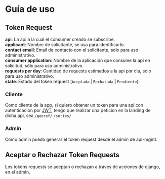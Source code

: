# Guía de uso

## Token Request

**api**: La api a la cual el consumer creado se subscribe.<br>
**applicant**: Nombre de solicitante, se usa para identificarlo.<br>
**contact email**: Email de contacto con el solicitante,
solo para uso administrativo.<br>
**consumer application**: Nombre de la aplicación que consume
la api en solicitud, sólo para uso administrativo.<br>
**requests per day**: Cantidad de requests estimados a la api por dia,
solo para uso administrativo.<br>
**state**: Estado del token request (`Aceptada` | `Rechazada` | `Pendiente`).<br>

### Cliente

Como cliente de la app, si quiero obtener un token para una api con
autenticación por [JWT](../apis/plugins/jwt.md), tengo que realizar una
peticion en la landing de dicha api, sea `/georef/` `/series/`

### Admin

Cómo admin puedo generar el token request desde el admin de api-mgmt.

## Aceptar o Rechazar Token Requests

Los tokens requests se aceptan o rechazan a traves
de acciones de django, en el admin.
